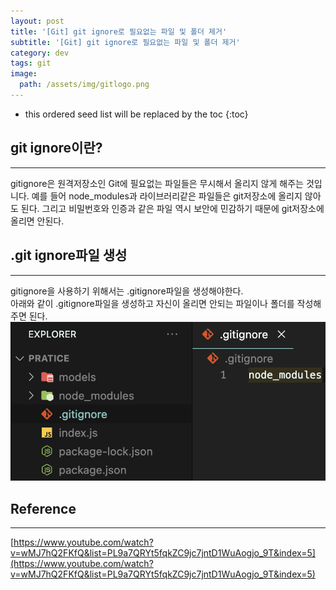 ```yaml
---
layout: post
title: '[Git] git ignore로 필요없는 파일 및 폴더 제거'
subtitle: '[Git] git ignore로 필요없는 파일 및 폴더 제거'
category: dev
tags: git
image:
  path: /assets/img/gitlogo.png
---
```


<!-- prettier-ignore -->
* this ordered seed list will be replaced by the toc
{:toc}

## git ignore이란?

---

gitignore은 원격저장소인 Git에 필요없는 파일들은 무시해서 올리지 않게 해주는 것입니다.
예를 들어 node_modules과 라이브러리같은 파일들은 git저장소에 올리지 않아도 된다. 그리고 비밀번호와 인증과 같은 파일 역시 보안에 민감하기 때문에 git저장소에 올리면 안된다.

## .git ignore파일 생성

---

gitignore을 사용하기 위해서는 .gitignore파일을 생성해야한다.  
아래와 같이 .gitignore파일을 생성하고 자신이 올리면 안되는 파일이나 폴더를 작성해주면 된다.
![gitignore](/assets/img/development/2022-10-06/gitignore.png)

## Reference

---

[https://www.youtube.com/watch?v=wMJ7hQ2FKfQ&list=PL9a7QRYt5fqkZC9jc7jntD1WuAogjo_9T&index=5](https://www.youtube.com/watch?v=wMJ7hQ2FKfQ&list=PL9a7QRYt5fqkZC9jc7jntD1WuAogjo_9T&index=5)
